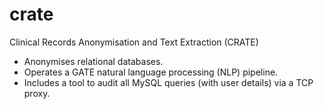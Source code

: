 # crate
Clinical Records Anonymisation and Text Extraction (CRATE)
- Anonymises relational databases.
- Operates a GATE natural language processing (NLP) pipeline.
- Includes a tool to audit all MySQL queries (with user details) via a TCP proxy.
